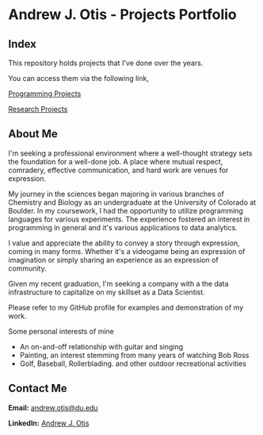 # Andrew J. Otis - Projects Portfolio

## Index
This repository holds projects that I've done over the years. 

You can access them via the following link,

[Programming Projects](https://github.com/JAMPS657/Personal_Projects/tree/main/Personal%20Programming%20Projects)

[Research Projects](https://github.com/JAMPS657/Personal_Projects/tree/main/Research)

## About Me

I'm seeking a professional environment where a well-thought strategy sets the foundation for a well-done job. A place where mutual respect, comradery, effective communication, and hard work are venues for expression. 

My journey in the sciences began majoring in various branches of Chemistry and Biology as an undergraduate at the University of Colorado at Boulder. In my coursework, I had the opportunity to utilize programming languages for various experiments.  The experience fostered an interest in programming in general and it's various applications to data analytics.

I value and appreciate the ability to convey a story through expression, coming in many forms. Whether it's a videogame being an expression of imagination or simply sharing an experience as an expression of community.

Given my recent graduation, I'm seeking a company with a the data infrastructure to capitalize on my skillset as a Data Scientist.

Please refer to my GitHub profile for examples and demonstration of my work. 

Some personal interests of mine
- An on-and-off relationship with guitar and singing
- Painting, an interest stemming from many years of watching Bob Ross
- Golf, Baseball, Rollerblading. and other outdoor recreational activities

## Contact Me
**Email:** andrew.otis@du.edu

**LinkedIn:** [Andrew J. Otis](https://www.linkedin.com/in/andrew-james-otis/)
